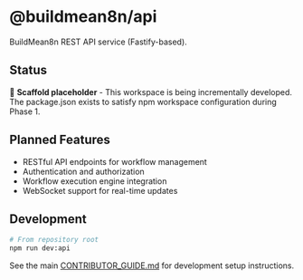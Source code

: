 # @buildmean8n/api

BuildMean8n REST API service (Fastify-based).

## Status

🚧 **Scaffold placeholder** - This workspace is being incrementally developed. The package.json exists to satisfy npm workspace configuration during Phase 1.

## Planned Features

- RESTful API endpoints for workflow management
- Authentication and authorization
- Workflow execution engine integration
- WebSocket support for real-time updates

## Development

```bash
# From repository root
npm run dev:api
```

See the main [CONTRIBUTOR_GUIDE.md](../../docs/CONTRIBUTOR_GUIDE.md) for development setup instructions.
